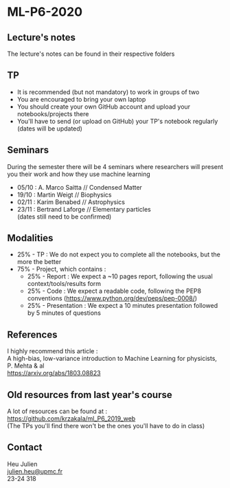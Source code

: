 # ML-P6-2020  
  
## Lecture's notes  
The lecture's notes can be found in their respective folders

## TP
* It is recommended (but not mandatory) to work in groups of two
* You are encouraged to bring your own laptop 
* You should create your own GitHub account and upload your notebooks/projects there
* You'll have to send (or upload on GitHub) your TP's notebook  regularly (dates will be updated)

## Seminars
During the semester there will be 4 seminars where researchers will present you their work and how they use machine learning  
* 05/10 : A. Marco Saitta // Condensed Matter  
* 19/10 : Martin Weigt // Biophysics  
* 02/11 : Karim Benabed // Astrophysics  
* 23/11 : Bertrand Laforge // Elementary particles    
(dates still need to be confirmed)  
  
## Modalities  
* 25% - TP : We do not expect you to complete all the notebooks, but the more the better
* 75% - Project, which contains :
  * 25% - Report : We expect a ~10 pages report, following the usual context/tools/results form
  * 25% - Code : We expect a readable code, following the PEP8 conventions (https://www.python.org/dev/peps/pep-0008/)
  * 25% - Presentation : We expect a 10 minutes presentation followed by 5 minutes of questions

## References  
I highly recommend this article :  
A high-bias, low-variance introduction to Machine Learning for physicists, P. Mehta & al  
https://arxiv.org/abs/1803.08823  

## Old resources from last year's course  
A lot of resources can be found at :  
https://github.com/krzakala/ml_P6_2019_web  
(The TPs you'll find there won't be the ones you'll have to do in class)  

## Contact
Heu Julien  
julien.heu@upmc.fr  
23-24 318  
